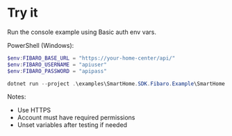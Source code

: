 # Try it

Run the console example using Basic auth env vars.

PowerShell (Windows):

```powershell
$env:FIBARO_BASE_URL = "https://your-home-center/api/"
$env:FIBARO_USERNAME = "apiuser"
$env:FIBARO_PASSWORD = "apipass"

dotnet run --project .\examples\SmartHome.SDK.Fibaro.Example\SmartHome.SDK.Fibaro.Example.csproj -c Release
```

Notes:
- Use HTTPS
- Account must have required permissions
- Unset variables after testing if needed
